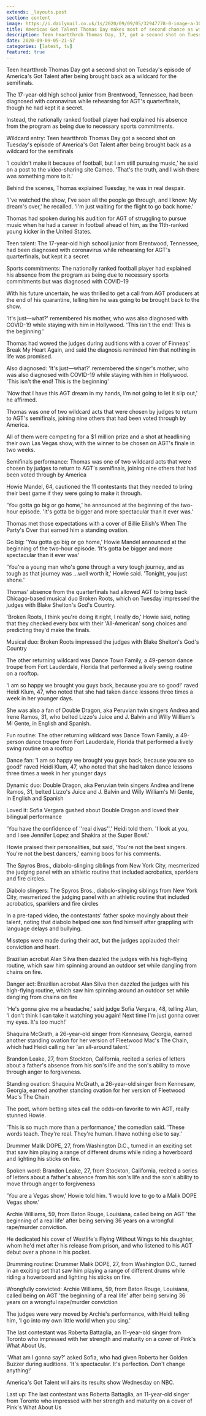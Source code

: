 ```yaml
---
extends: _layouts.post
section: content
image: https://i.dailymail.co.uk/1s/2020/09/09/05/32947778-0-image-a-30_1599624641895.jpg 
title: Americas Got Talent Thomas Day makes most of second chance as wildcard after surviving COVID-19 
description: Teen heartthrob Thomas Day, 17, got a second shot on Tuesdays episode of Americas Got Talent after being brought back as a wildcard for the semifinals. 
date: 2020-09-09-05-21-57 
categories: [latest, tv] 
featured: true 
--- 
```

Teen heartthrob Thomas Day got a second shot on Tuesday's episode of America's Got Talent after being brought back as a wildcard for the semifinals.

The 17-year-old high school junior from Brentwood, Tennessee, had been diagnosed with coronavirus while rehearsing for AGT's quarterfinals, though he had kept it a secret.

Instead, the nationally ranked football player had explained his absence from the program as being due to necessary sports commitments.

Wildcard entry: Teen heartthrob Thomas Day got a second shot on Tuesday's episode of America's Got Talent after being brought back as a wildcard for the semifinals

'I couldn't make it because of football, but I am still pursuing music,' he said on a post to the video-sharing site Cameo. 'That's the truth, and I wish there was something more to it.'

Behind the scenes, Thomas explained Tuesday, he was in real despair.

'I've watched the show, I've seen all the people go through, and I know: My dream's over,' he recalled. 'I'm just waiting for the flight to go back home.'

Thomas had spoken during his audition for AGT of struggling to pursue music when he had a career in football ahead of him, as the 11th-ranked young kicker in the United States.

Teen talent: The 17-year-old high school junior from Brentwood, Tennessee, had been diagnosed with coronavirus while rehearsing for AGT's quarterfinals, but kept it a secret

Sports commitments: The nationally ranked football player had explained his absence from the program as being due to necessary sports commitments but was diagnosed with COVID-19

With his future uncertain, he was thrilled to get a call from AGT producers at the end of his quarantine, telling him he was going to be brought back to the show.

'It's just—what?' remembered his mother, who was also diagnosed with COVID-19 while staying with him in Hollywood. 'This isn't the end! This is the beginning.'

Thomas had wowed the judges during auditions with a cover of Finneas' Break My Heart Again, and said the diagnosis reminded him that nothing in life was promised.

Also diagnosed: 'It's just—what?' remembered the singer's mother, who was also diagnosed with COVID-19 while staying with him in Hollywood. 'This isn't the end! This is the beginning'

'Now that I have this AGT dream in my hands, I'm not going to let it slip out,' he affirmed.

Thomas was one of two wildcard acts that were chosen by judges to return to AGT's semifinals, joining nine others that had been voted through by America.

All of them were competing for a $1 million prize and a shot at headlining their own Las Vegas show, with the winner to be chosen on AGT's finale in two weeks. 

Semifinals performance: Thomas was one of two wildcard acts that were chosen by judges to return to AGT's semifinals, joining nine others that had been voted through by America

Howie Mandel, 64, cautioned the 11 contestants that they needed to bring their best game if they were going to make it through.

'You gotta go big or go home,' he announced at the beginning of the two-hour episode. 'It's gotta be bigger and more spectacular than it ever was.'

Thomas met those expectations with a cover of Billie Eilish's When The Party's Over that earned him a standing ovation.

Go big: 'You gotta go big or go home,' Howie Mandel announced at the beginning of the two-hour episode. 'It's gotta be bigger and more spectacular than it ever was'

'You're a young man who's gone through a very tough journey, and as tough as that journey was ...well worth it,' Howie said. 'Tonight, you just shone.'

Thomas' absence from the quarterfinals had allowed AGT to bring back Chicago-based musical duo Broken Roots, which on Tuesday impressed the judges with Blake Shelton's God's Country.

'Broken Roots, I think you're doing it right, I really do,' Howie said, noting that they checked every box with their 'All-American' song choices and predicting they'd make the finals.

Musical duo: Broken Roots impressed the judges with Blake Shelton's God's Country

The other returning wildcard was Dance Town Family, a 49-person dance troupe from Fort Lauderdale, Florida that performed a lively swing routine on a rooftop.

'I am so happy we brought you guys back, because you are so good!' raved Heidi Klum, 47, who noted that she had taken dance lessons three times a week in her younger days.

She was also a fan of Double Dragon, aka Peruvian twin singers Andrea and Irene Ramos, 31, who belted Lizzo's Juice and J. Balvin and Willy William's Mi Gente, in English and Spanish.

Fun routine: The other returning wildcard was Dance Town Family, a 49-person dance troupe from Fort Lauderdale, Florida that performed a lively swing routine on a rooftop

Dance fan: 'I am so happy we brought you guys back, because you are so good!' raved Heidi Klum, 47, who noted that she had taken dance lessons three times a week in her younger days

Dynamic duo: Double Dragon, aka Peruvian twin singers Andrea and Irene Ramos, 31, belted Lizzo's Juice and J. Balvin and Willy William's Mi Gente, in English and Spanish

Loved it: Sofia Vergara gushed about Double Dragon and loved their bilingual performance

'You have the confidence of ''real divas'',' Heidi told them. 'I look at you, and I see Jennifer Lopez and Shakira at the Super Bowl.'

Howie praised their personalities, but said, 'You're not the best singers. You're not the best dancers,' earning boos for his comments.

The Spyros Bros., diabolo-slinging siblings from New York City, mesmerized the judging panel with an athletic routine that included acrobatics, sparklers and fire circles.

Diabolo slingers: The Spyros Bros., diabolo-slinging siblings from New York City, mesmerized the judging panel with an athletic routine that included acrobatics, sparklers and fire circles

In a pre-taped video, the contestants' father spoke movingly about their talent, noting that diabolo helped one son find himself after grappling with language delays and bullying.

Missteps were made during their act, but the judges applauded their conviction and heart.

Brazilian acrobat Alan Silva then dazzled the judges with his high-flying routine, which saw him spinning around an outdoor set while dangling from chains on fire.

Danger act: Brazilian acrobat Alan Silva then dazzled the judges with his high-flying routine, which saw him spinning around an outdoor set while dangling from chains on fire

'He's gonna give me a headache,' said judge Sofia Vergara, 48, telling Alan, 'I don't think I can take it watching you again! Next time I'm just gonna cover my eyes. It's too much!'

Shaquira McGrath, a 26-year-old singer from Kennesaw, Georgia, earned another standing ovation for her version of Fleetwood Mac's The Chain, which had Heidi calling her 'an all-around talent.'

 Brandon Leake, 27, from Stockton, California, recited a series of letters about a father's absence from his son's life and the son's ability to move through anger to forgiveness.

Standing ovation: Shaquira McGrath, a 26-year-old singer from Kennesaw, Georgia, earned another standing ovation for her version of Fleetwood Mac's The Chain

The poet, whom betting sites call the odds-on favorite to win AGT, really stunned Howie.

'This is so much more than a performance,' the comedian said. 'These words teach. They're real. They're human. I have nothing else to say.'

Drummer Malik DOPE, 27, from Washington D.C., turned in an exciting set that saw him playing a range of different drums while riding a hoverboard and lighting his sticks on fire.

Spoken word: Brandon Leake, 27, from Stockton, California, recited a series of letters about a father's absence from his son's life and the son's ability to move through anger to forgiveness

'You are a Vegas show,' Howie told him. 'I would love to go to a Malik DOPE Vegas show.' 

Archie Williams, 59, from Baton Rouge, Louisiana, called being on AGT 'the beginning of a real life' after being serving 36 years on a wrongful rape/murder conviction.

He dedicated his cover of Westlife's Flying Without Wings to his daughter, whom he'd met after his release from prison, and who listened to his AGT debut over a phone in his pocket.

Drumming routine: Drummer Malik DOPE, 27, from Washington D.C., turned in an exciting set that saw him playing a range of different drums while riding a hoverboard and lighting his sticks on fire.

Wrongfully convicted: Archie Williams, 59, from Baton Rouge, Louisiana, called being on AGT 'the beginning of a real life' after being serving 36 years on a wrongful rape/murder conviction

The judges were very moved by Archie's performance, with Heidi telling him, 'I go into my own little world when you sing.'

The last contestant was Roberta Battaglia, an 11-year-old singer from Toronto who impressed with her strength and maturity on a cover of Pink's What About Us.

'What am I gonna say?' asked Sofia, who had given Roberta her Golden Buzzer during auditions. 'It's spectacular. It's perfection. Don't change anything!'

America's Got Talent will airs its results show Wednesday on NBC.

Last up: The last contestant was Roberta Battaglia, an 11-year-old singer from Toronto who impressed with her strength and maturity on a cover of Pink's What About Us

